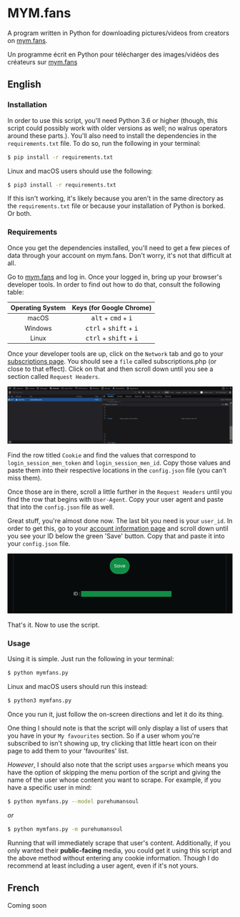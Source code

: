 # MYM.fans
A program written in Python for downloading pictures/videos from creators on [mym.fans](https://mym.fans/).

Un programme écrit en Python pour télécharger des images/vidéos des créateurs sur [mym.fans](https://mym.fans/)

## English

### Installation
In order to use this script, you'll need Python 3.6 or higher (though, this script could possibly work with older versions as well; no walrus operators around these parts.). You'll also need to install the dependencies in the `requirements.txt` file. To do so, run the following in your terminal:

```sh
$ pip install -r requirements.txt
```

Linux and macOS users should use the following:

```sh
$ pip3 install -r requirements.txt
```

If this isn't working, it's likely because you aren't in the same directory as the `requirements.txt` file or because your installation of Python is borked. Or both.

### Requirements
Once you get the dependencies installed, you'll need to get a few pieces of data through your account on mym.fans. Don't worry, it's not that difficult at all.

Go to [mym.fans](https://mym.fans/) and log in. Once your logged in, bring up your browser's developer tools. In order to find out how to do that, consult the following table:

| Operating System | Keys (for Google Chrome) |
| :----------------: | :----: |
| macOS | <kbd>alt</kbd> + <kbd>cmd</kbd> + <kbd>i</kbd> |
| Windows | <kbd>ctrl</kbd> + <kbd>shift</kbd> + <kbd>i</kbd> |
| Linux | <kbd>ctrl</kbd> + <kbd>shift</kbd> + <kbd>i</kbd> |

Once your developer tools are up, click on the `Network` tab and go to your [subscriptions page](https://mym.fans/subscriptions.php). You should see a `file` called subscriptions.php (or close to that effect). Click on that and then scroll down until you see a section called `Request Headers`.

<img src="https://raw.githubusercontent.com/Amenly/MYM.fans/main/media/cookies.png">

Find the row titled `Cookie` and find the values that correspond to `login_session_men_token` and `login_session_men_id`. Copy those values and paste them into their respective locations in the `config.json` file (you can't miss them).

Once those are in there, scroll a little further in the `Request Headers` until you find the row that begins with `User-Agent`. Copy your user agent and paste that into the `config.json` file as well.

Great stuff, you're almost done now. The last bit you need is your `user_id`. In order to get this, go to your [account information page](https://mym.fans/parameters.php?affichage=informations) and scroll down until you see your ID below the green 'Save' button. Copy that and paste it into your `config.json` file.

<img src="https://raw.githubusercontent.com/Amenly/MYM.fans/main/media/user_id.png">

That's it. Now to use the script.

### Usage
Using it is simple. Just run the following in your terminal:

```sh
$ python mymfans.py
```

Linux and macOS users should run this instead:

```sh
$ python3 mymfans.py
```

Once you run it, just follow the on-screen directions and let it do its thing.

One thing I should note is that the script will only display a list of users that you have in your `My favourites` section. So if a user whom you're subscribed to isn't showing up, try clicking that little heart icon on their page to add them to your 'favourites' list.

*However*, I should also note that the script uses `argparse` which means you have the option of skipping the menu portion of the script and giving the name of the user whose content you want to scrape. For example, if you have a specific user in mind:

```sh
$ python mymfans.py --model purehumansoul
```

*or*

```sh
$ python mymfans.py -m purehumansoul
```

Running that will immediately scrape that user's content. Additionally, if you only wanted their **public-facing** media, you could get it using this script and the above method without entering any cookie information. Though I do recommend at least including a user agent, even if it's not yours.

## French
Coming soon